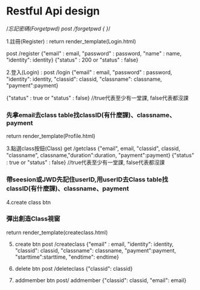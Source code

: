 # Restful Api design
/*忘記密碼(Forgetpwd)
post /forgetpwd {  }*/



1.註冊(Register) :
return render_template(Login.html)

post /register {"email" : email, "password" : password, "name" : name, "identity": identity} 
{"status" : 200  or "status" : false}


2.登入(Login) :
post /login {"email" : email, "password" : password, "identity": identity, "classid": classid, "classname": classname,  "payment":payment} 

{"status" : true or "status" : false} //true代表至少有一堂課, false代表都沒課 

### 先拿email去class table找classID(有什麼課)、classname、payment

return render_template(Profile.html)


3.點選class按鈕(Class)
get /getclass {"email", email, "classid", classid, "classname", classname,"duration":duration, "payment":payment}
{"status" : true or "status" : false} //true代表至少有一堂課, false代表都沒課 

### 帶seesion或JWD先記住userID,用userID去Class table找classID(有什麼課)、classname、payment

4.create class btn

### 彈出創造Class視窗
return render_template(createclass.html) 

5. create btn
post /createclass {"email" : email, "identity": identity, "classid": classid, "classname": classname, "payment":payment, "starttime":starttime, "endtime": endtime} 

6. delete btn
post /deleteclass {"classid": classid}

7. addmember btn
post/ addmember {"classid": classid, "email": email}








